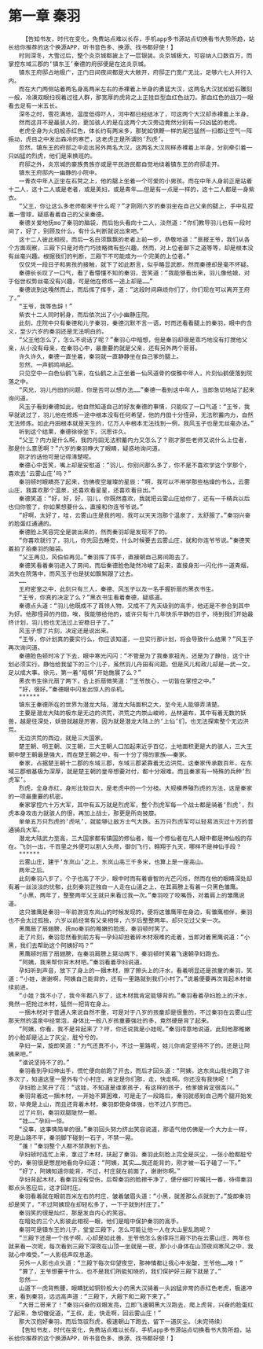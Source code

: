 # 第一章 秦羽
        【告知书友，时代在变化，免费站点难以长存，手机app多书源站点切换看书大势所趋，站长给你推荐的这个换源APP，听书音色多、换源、找书都好使！】
       时则深冬，大雪过后，整个炎京城都披上了一层银装。炎京城极大，可容纳人口数百万，而掌控东域三郡的‘镇东王’秦德的府邸便是在这炎京城。
       镇东王府邸占地极广，正门日间夜间都是大大敞开，府邸正门宽广无比，足够六七人并行入内。
       而在大门两侧站着两名身高两米左右的赤裸着上半身的勇猛大汉，这两名大汉犹如岩石雕刻一般，冷漠双眼扫视着过往人群，那宽厚的虎背之上正挂巨型血红色战刀。那血红色的战刀一眼看去足有一米五长。
       深冬之时，雪花满地，温度低得吓人，河中都已经结冰了，可这两个大汉却赤裸着上半身。
       然而这并不是最骇人的，更加骇人的是在这两个大汉旁边竟然分别有一只凶猛的老虎。
       老虎全身为火焰般赤红色，体长约有两米多，那犹如铁鞭一样的尾巴猛然一扫都让空气一阵振动，虎目之中发出森冷的寒芒，这老虎正是所谓的‘烈虎’。
       忽然，镇东王的府邸之中走出另外两名大汉，这两名大汉同样赤裸着上半身，分别牵引着一只凶猛的烈虎，他们是来换班的。
       府邸之外，炎京城的豪族贵族亦或是平民游民都自觉地绕着镇东王的府邸走开。
       镇东王府邸内一幽静的小院中。
       一青衣中年人正坐在石凳之上，他的腿上坐着一个可爱的小男孩。而在中年人身前正是站着十二人，这十二人或是老者，或是美妇，或是青年……但是有一点是一样的，这十二人都是一身紫衣。
       “父王，你让这么多老师都来干什么呢？”才刚刚六岁的秦羽坐在自己父亲的腿上，手中乱捏着一雪球，疑惑看着自己的父亲秦德。
       秦德关爱地抚mo了秦羽的脑袋，而后抬头看向十二人，淡然道：“你们教导羽儿也有一段时间了，好了，别顾及什么，有什么判断就说出来吧。”
       这十二人彼此相视，而后一名白须飘飘的老者上前一步，恭敬地道：“禀报王爷，我们从各个方面观察，三殿下只是对奇门巧技略微有些兴趣，然而，对上位者御下之道等等，却是根本没有丝毫兴趣。根据我们的判断，三殿下不可能成为一个完美的上位者。”
       仅仅凭一段日子和男孩的接触，就下了如此断言，似乎略显武断。然而秦德却是毫不怀疑。
       秦德长长叹了一口气，看了看懵懂不知的秦羽，苦笑道：“我能够看出来，羽儿像他娘，对于俗世权势丝毫没有兴趣，可是他在修炼一途上却是……”
       秦德说到这嘎然而止，而后挥了挥手，道：“这段时间麻烦你们了，你们现在可以离开王府了。”
       “王爷，我等告辞！”
       紫衣十二人同时躬身，而后依次出了小小幽静庄院。
       此刻，庄院中只有秦德和儿子秦羽，秦德沉默不言一语，时而还看看腿上的秦羽，眼中的含义，至少六岁的秦羽还是无法明白的。
       “父王他怎么了，怎么不说话了呢？”秦羽心中暗想，但是秦羽却很是乖巧地没有打搅他父亲，从小没有母亲，在秦羽心中，最重要的就是父亲，还有另外两个哥哥。
       许久许久，秦德一直坐着，秦羽就一直静静坐在自己爹的腿上。
       忽然，一声鹤鸣响起。
       只见空中一白色仙鹤飞来，在仙鹤之上正坐着一仙风道骨的俊雅中年人，片刻仙鹤便落到院落之中。
       “风兄，羽儿丹田的问题，你是否可以想办法……”秦德一看到这中年人，当即急切地站了起来询问道。
       风玉子看到秦德如此，他自然知道自己的好友秦德的事情，只能叹了一口气道：“王爷，我早就说过了，羽儿他在修炼一途中根本没有任何希望，他的丹田十分怪异，无法积蓄内力，自然无法修炼。如此丹田根本就是天生的，亿万人中根本无法找到一例，我风玉子也是无丝毫办法。”
       听到这个结果，秦德徐徐坐下，沉思许久。
       “父王？内力是什么啊，我的丹田无法积蓄内力又怎么了？刚才那些老师又说什么上位者，那是什么意思啊？”六岁的秦羽睁大了眼睛，疑惑地询问道。
       刚才的话他可是记得清楚呢。
       秦德心中苦笑，嘴上却是安慰道：“羽儿，你别问那么多了，你不是不喜欢学这个学那个，喜欢去‘云雾山庄’吗？”
       秦羽顿时眼睛亮了起来，仿佛夜空璀璨的星辰：“啊，我可以不用学那些枯燥的书么，云雾山庄，我喜欢那个温泉，还喜欢看星星，还喜欢看日出。”
       秦德笑道：“好，好，好，羽儿，你既然喜欢，我就把云雾山庄给你了，还有一千精兵以后也归你管了，你如果想要什么，直接和你连爷爷说。”
       “好啊，太好了，哇，云雾山庄是我的啦，我可以天天泡那个温泉了，太舒服了。”秦羽兴奋的脸蛋红通通的。
       秦德脸上笑容完全是装出来的，然而秦羽却是发现不了的。
       “你喜欢就行了，羽儿，你先回去睡觉，什么时候要去云雾山庄，就和你连爷爷说。”秦德笑着拍了拍秦羽的脑袋。
       “父王再见，风伯伯再见。”秦羽挥了挥手，直接朝自己房间跑去了。
       秦德笑看着秦羽进入了房间，而后秦德脸色陡然冷峻了起来，直接身形一闪化作一道青烟，消失在院落中，而风玉子也是犹如飘絮跟了过去。
       ……
       王府密室之中，此刻只有三人，秦德、风玉子以及一名手握折扇的黑衣书生。
       “王爷，你真的决定了么？”黑衣书生看着秦德，疑惑道。
       秦德点头道：“羽儿他既成不了首领人物，又成不了先天级别的高手，他还是不参合到其中为好。他那怪异的丹田，唉，我能够给他的，或许只有十几年快乐平静的日子，待到我们开始最终计划，羽儿他也无法过上安稳日子了。”
       风玉子想了片刻，决定还是说出来。
       “王爷，你计划真的要实行么，你应该知道，一旦实行那计划，将会导致什么结果？”风玉子再次询问道。
       秦德脸色顿时冷了下去，眼中寒光闪闪：“不管是为了我秦家祖先，还是为了静怡，这个计划必须实行。静怡给我留下的三个儿子，虽然羽儿丹田有问题。但是风儿和政儿却是一武一文，足以成大事。徐元，第一着‘暗棋’开始施展了么？”
       黑衣书生徐元扇了两下，合上折扇微笑道：“王爷放心，一切皆在掌控之中。”
       “好，很好。”秦德眼中闪发出惊人的杀机。
       ******
       镇东王秦德所在的世界为潜龙大陆，潜龙大陆面积之大，至今无人能够弄清楚。
       主要是潜龙大陆的极东是无边的洪荒，洪荒之内崇山峻岭，丛林遍布，其中有着无数的妖兽，越是往深处，妖兽就越是厉害，因为就是潜龙大陆上的‘上仙’们，也无法探索整个无边洪荒。
       无边洪荒的西边，就是三大国家。
       楚王朝、明王朝、汉王朝，三大王朝人口加起来近乎百亿，土地面积更是大的骇人，三大王朝中楚王朝最是强大，而在楚王朝之中，有一十分了得的家族——秦家。
       秦家，占据楚王朝十二郡的东域三郡，东域三郡紧靠着无边洪荒。这秦家传承数百年，在东域三郡根基极为深厚，就是楚王朝的皇帝想要对付，都十分艰难。而且秦家有一特殊的兵种‘烈虎军’。
       烈虎，全身赤红，身形比较巨大，是老虎中的一个分枝。大规模养殖烈虎的方法，这是秦家的一项最重要的机密。
       秦家掌控六十万大军，其中有五万就是烈虎军，整个烈虎军每一个战士都是骑着‘烈虎’，烈虎本身攻击力就骇人的很，再加上战士，那更是所向披靡。
       单单五万只烈虎的‘虎吼’，就能够让敌方士气大跌。五万只烈虎军可以轻易消灭过十万的普通骑兵大军。
       潜龙大陆武力至高，三大国家都有镇国的修仙者，每一个修仙者在凡人眼中都是神仙般的存在。飞剑一出，千百里之外便可以割人头颅，御剑飞行，翱翔于九天，哪样不是神仙手段？
       ******
       云雾山庄，建于‘东岚山’之上，东岚山高三千多米，也算上是一座高山。
       两年之后。
       此刻秦羽八岁了，个子也高了不少，眼中时而有着睿智的光芒闪烁，然而在他的眼睛深处却有着一丝淡淡的忧郁，此刻秦羽正独自一人走在山道之上，在其肩膀上有着一只黑色雏鹰。
       “小黑，两年了，整整两年父王就只来看过我一次。”秦羽咬了咬嘴唇，对着肩上的雏鹰说道。
       这只雏鹰是秦羽一年前游览东岚山的时候发现的，便将这雏鹰带在身边，有雏鹰相伴，秦羽也不会太过孤独，六岁以前经常有父亲相伴，六岁后整整两年，却只见过父亲一次。
       黑鹰扇了扇翅膀，抚mo秦羽的稚嫩的脸庞，秦羽顿时笑了。
       走了片刻，秦羽忽然看到前方有一孕妇却担着碎木材艰难的走着，当即对着黑鹰说道：“小黑，我们去帮助这个阿姨好吗？”
       黑鹰顿时扇了扇翅膀，在秦羽肩膀上晃动两下，秦羽顿时笑着飞速朝孕妇跑去。
       “阿姨，我来帮你背木材吧。”秦羽看着孕妇说道。
       孕妇听到声音，放下了身上的一捆木材，擦了擦头上的汗水，看着明显还是孩童的秦羽，笑道：“小娃，谢谢啊，阿姨自己能背的，还有一里路就到我们小村了。”说着便要再次背起木材继续前进。
       “小娃？我不小了，我今年都八岁了，这木材我肯定能够背的。”秦羽看着孕妇脸上的汗水，竟然一把抢过木材，猛然一把背在身上。
       一捆木材对于普通人来说自然不重，可是对于八岁的孩童却是很重的，不过秦羽在云雾山庄那天然的温泉中经常泡，身体比一般八岁孩童要强壮的多，竟然硬是背了起来。
       “阿姨，你看，我不是背起来了？哼，你还说我是小娃呢。”秦羽得意地说道，此刻他那稚嫩的小脸却是沾上了灰尘，脏兮兮的。
       孕妇一呆，旋即笑道：“力气还真不小，不过一里路呢，娃儿你肯定坚持不了的，还是让阿姨来吧。”
       “谁说坚持不了的。”
       秦羽看到孕妇伸出手，慌忙便向前跑了开去，而后才回头道：“阿姨，这东岚山我也跑了许多次了，知道这里一里外有个小村庄，肯定是你们那，走，快走啊。你还没有我快呢！”
       孕妇脸上笑开了花：“这娃，不知道是谁家孩子，有这样的孩子，他爹娘肯定很高兴。”
       秦羽背着这一捆木材，一开始不算困难，可是走了一段路后，秦羽就感到自己两个腿开始发软，毕竟是上山，而且还背着木材，秦羽即使身体强，也不过八岁而已。
       过了片刻，秦羽双腿陡然一颤。
       “娃……”孕妇一惊。
       “没事，这事情简单的很。”秦羽回头努力挤出笑容说道，那语气他仿佛是一个大力士一样，可是山路不平，秦羽脚下碰到一石子，不禁一晃。
       “蓬！”秦羽整个人都不禁跌到下去。
       孕妇顿时连忙上来，拿过了木材，扶起了秦羽。秦羽此刻脸上完全是灰尘，一张小脸都脏兮兮的，秦羽很是憋屈地看向孕妇道：“阿姨，其实……我还能背的，刚才被一石子磕了一下。”
       “好了，阿姨知道你能背，不过，村庄就在前面了，谢谢你啊。”
       孕妇背起木材，看秦羽没有受伤，后帮秦羽的脸擦干净了，便仔细叮咛嘱托一番，待得秦羽都点头答应后，这才回村庄。
       秦羽看着就在眼前百米左右的村庄，皱着皱眉头道：“小黑，就差那么点就到了。”旋即秦羽却是笑了，“不过阿姨现在却轻松多了，一下子就到村庄了。”
       秦羽笑的很是灿烂，那是发自内心的笑容。
       在暗处的三个人影彼此相视一眼，他们是暗中保护秦羽的高手。
       秦羽可是镇东王的儿子，堂堂三殿下，怎么可能让他一人在大山里乱跑呢？
       “三殿下还是一个孩子啊，心却是如此善，王爷他怎么舍得将三殿下扔在云雾山庄，两年也就来看一次呢，每次看到三殿下深夜在山顶一坐就是一夜，那小小身体在山顶夜间寒风之中，我就心中难受。”一人影低声叹息道。
       另外一人影也点头道：“三殿下每次仰望夜空，那神情都让我心中发酸，王爷他……唉！”
       “算了，王爷想要干什么，也不是我们所能知晓的，我们保护好三殿下就是了。”
       忽然——
       山道下一虎背熊腰，眼睛犹如铜铃般大小的黑大汉骑着一头凶猛非常的赤红色老虎，极速冲来，看到秦羽，远远高声道：“三殿下，大殿下和二殿下来了。”
       “大哥二哥来了！”秦羽兴奋的双眼发亮，立即飞速朝黑大汉跑去，爬上虎背，兴奋的脸蛋红了起来，急切催促道，“王叔，走，快走啊，回云雾山庄！”
       那大汉抱好秦羽，而后驾驭烈虎，极速朝山下跑去，留下一道灰尘。（未完待续）
       【告知书友，时代在变化，免费站点难以长存，手机app多书源站点切换看书大势所趋，站长给你推荐的这个换源APP，听书音色多、换源、找书都好使！】